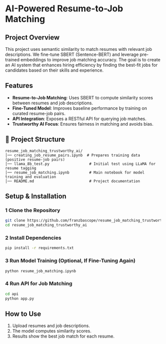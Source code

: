 # AI-Powered Resume-to-Job Matching

## Project Overview
This project uses semantic similarity to match resumes with relevant job descriptions. We fine-tune SBERT (Sentence-BERT) and leverage pre-trained embeddings to improve job matching accuracy. The goal is to create an AI system that enhances hiring efficiency by finding the best-fit jobs for candidates based on their skills and experience.

## Features
- **Resume-to-Job Matching**: Uses SBERT to compute similarity scores between resumes and job descriptions.
- **Fine-Tuned Model**: Improves baseline performance by training on curated resume-job pairs.
- **API Integration**: Exposes a RESTful API for querying job matches.
- **Trustworthy AI Focus**: Ensures fairness in matching and avoids bias.

## 📂 Project Structure
```
resume_job_matching_trustworthy_ai/
│── creating_job_resume_pairs.ipynb  # Prepares training data (positive resume-job pairs)
│── llama_8b_test.py                  # Initial test using LLaMA for resume tagging
│── resume_job_matching.ipynb         # Main notebook for model training and evaluation
│── README.md                         # Project documentation
```

## Setup & Installation
### **1 Clone the Repository**
```bash
git clone https://github.com/franzbascope/resume_job_matching_trustworthy_ai.git
cd resume_job_matching_trustworthy_ai
```

### **2 Install Dependencies**
```bash
pip install -r requirements.txt
```

### **3 Run Model Training (Optional, If Fine-Tuning Again)**
```bash
python resume_job_matching.ipynb
```

### **4 Run API for Job Matching**
```bash
cd api
python app.py
```

## How to Use
1. Upload resumes and job descriptions.
2. The model computes similarity scores.
3. Results show the best job match for each resume.

